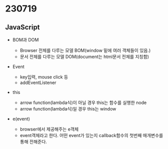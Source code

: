 ﻿# 230719

## JavaScript

- BOM과 DOM
  - Browser 전체를 다루는 모델 BOM(window 밑에 여러 객체들이 있음.)
  - 문서 전체를 다루는 모델 DOM(document는 html문서 전체를 지칭함)  


- Event
  - key입력, mouse click 등
  - addEventListener

- this
  - arrow function(lambda식)이 아닐 경우 this는 함수를 실행한 node
  - arrow function(lambda식)일 경우 this는 window

- e(event)
  - browser에서 제공해주는 e객체
  - event객체라고 한다. 어떤 event가 있는지 callback함수의 첫번째 매개변수를 통해 전해준다.

